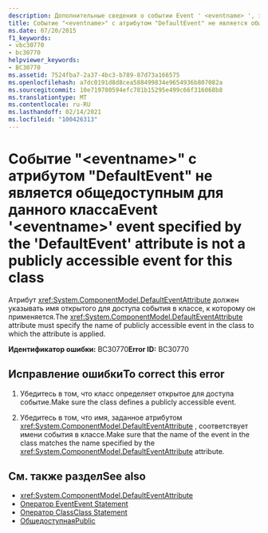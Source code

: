 ```yaml
---
description: Дополнительные сведения о событии Event ' <eventname> ', заданном атрибутом ' DefaultEvent ', не является общедоступным событием для этого класса
title: Событие "<eventname>" с атрибутом "DefaultEvent" не является общедоступным для данного класса
ms.date: 07/20/2015
f1_keywords:
- vbc30770
- bc30770
helpviewer_keywords:
- BC30770
ms.assetid: 7524fba7-2a37-4bc3-b789-87d73a166575
ms.openlocfilehash: a7dc0191d8d8cea588499834e9654936b807082a
ms.sourcegitcommit: 10e719780594efc781b15295e499c66f316068b8
ms.translationtype: MT
ms.contentlocale: ru-RU
ms.lasthandoff: 02/14/2021
ms.locfileid: "100426313"
---
```

# <a name="event-eventname-event-specified-by-the-defaultevent-attribute-is-not-a-publicly-accessible-event-for-this-class"></a><span data-ttu-id="5ad46-103">Событие "\<eventname>" с атрибутом "DefaultEvent" не является общедоступным для данного класса</span><span class="sxs-lookup"><span data-stu-id="5ad46-103">Event '\<eventname>' event specified by the 'DefaultEvent' attribute is not a publicly accessible event for this class</span></span>

<span data-ttu-id="5ad46-104">Атрибут <xref:System.ComponentModel.DefaultEventAttribute> должен указывать имя открытого для доступа события в классе, к которому он применяется.</span><span class="sxs-lookup"><span data-stu-id="5ad46-104">The <xref:System.ComponentModel.DefaultEventAttribute> attribute must specify the name of publicly accessible event in the class to which the attribute is applied.</span></span>  
  
 <span data-ttu-id="5ad46-105">**Идентификатор ошибки:** BC30770</span><span class="sxs-lookup"><span data-stu-id="5ad46-105">**Error ID:** BC30770</span></span>  
  
## <a name="to-correct-this-error"></a><span data-ttu-id="5ad46-106">Исправление ошибки</span><span class="sxs-lookup"><span data-stu-id="5ad46-106">To correct this error</span></span>  
  
1. <span data-ttu-id="5ad46-107">Убедитесь в том, что класс определяет открытое для доступа событие.</span><span class="sxs-lookup"><span data-stu-id="5ad46-107">Make sure the class defines a publicly accessible event.</span></span>  
  
2. <span data-ttu-id="5ad46-108">Убедитесь в том, что имя, заданное атрибутом <xref:System.ComponentModel.DefaultEventAttribute> , соответствует имени события в классе.</span><span class="sxs-lookup"><span data-stu-id="5ad46-108">Make sure that the name of the event in the class matches the name specified by the <xref:System.ComponentModel.DefaultEventAttribute> attribute.</span></span>  
  
## <a name="see-also"></a><span data-ttu-id="5ad46-109">См. также раздел</span><span class="sxs-lookup"><span data-stu-id="5ad46-109">See also</span></span>

- <xref:System.ComponentModel.DefaultEventAttribute>
- [<span data-ttu-id="5ad46-110">Оператор Event</span><span class="sxs-lookup"><span data-stu-id="5ad46-110">Event Statement</span></span>](../language-reference/statements/event-statement.md)
- [<span data-ttu-id="5ad46-111">Оператор Class</span><span class="sxs-lookup"><span data-stu-id="5ad46-111">Class Statement</span></span>](../language-reference/statements/class-statement.md)
- [<span data-ttu-id="5ad46-112">Общедоступная</span><span class="sxs-lookup"><span data-stu-id="5ad46-112">Public</span></span>](../language-reference/modifiers/public.md)
